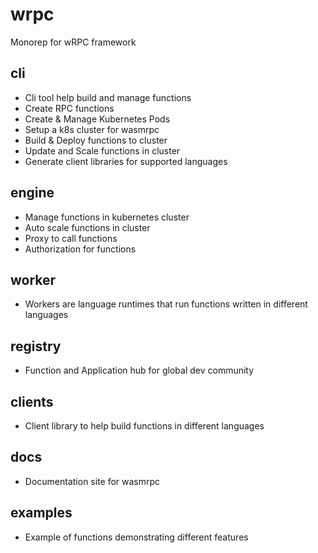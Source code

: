 # wrpc
Monorep for wRPC framework

## cli
- Cli tool help build and manage functions
- Create RPC functions
- Create & Manage Kubernetes Pods
- Setup a k8s cluster for wasmrpc
- Build & Deploy functions to cluster
- Update and Scale functions in cluster
- Generate client libraries for supported languages


## engine
- Manage functions in kubernetes cluster
- Auto scale functions in cluster
- Proxy to call functions
- Authorization for functions

## worker
- Workers are language runtimes that run functions written in different languages

## registry
- Function and Application hub for global dev community

## clients
- Client library to help build functions in different languages

## docs
- Documentation site for wasmrpc

## examples
- Example of functions demonstrating different features
